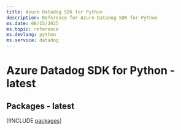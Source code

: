 ```yaml
---
title: Azure Datadog SDK for Python
description: Reference for Azure Datadog SDK for Python
ms.date: 08/15/2025
ms.topic: reference
ms.devlang: python
ms.service: datadog
---
```

# Azure Datadog SDK for Python - latest
## Packages - latest
[!INCLUDE [packages](datadog-index.md)]
